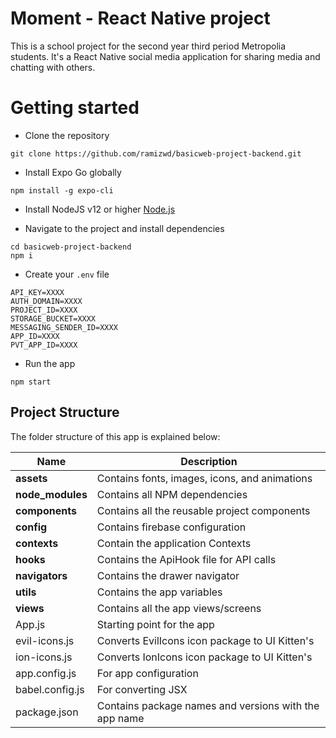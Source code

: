 
# Moment - React Native project
This is a school project for the second year third period Metropolia students. It's a React Native social media application for sharing media and chatting with others.

# Getting started
- Clone the repository
```
git clone https://github.com/ramizwd/basicweb-project-backend.git
```
- Install Expo Go globally
```
npm install -g expo-cli
```
- Install NodeJS v12 or higher
	 [Node.js](https://nodejs.org/)
	 
- Navigate to the project and install dependencies
```
cd basicweb-project-backend
npm i
```
- Create your `.env` file
```
API_KEY=XXXX
AUTH_DOMAIN=XXXX
PROJECT_ID=XXXX
STORAGE_BUCKET=XXXX
MESSAGING_SENDER_ID=XXXX
APP_ID=XXXX
PVT_APP_ID=XXXX
```
- Run the app
```
npm start
```
## Project Structure
The folder structure of this app is explained below:

| Name | Description |
| ------------------------ | --------------------------------------------------------------------------------------------- |
| **assets**          | Contains fonts, images, icons, and animations                                    |
| **node_modules**         | Contains all NPM dependencies                                                                |
| **components**             | Contains all the reusable project components                                                               |
| **config**              | Contains firebase configuration                                                   |
| **contexts**               | Contain the application Contexts  |
| **hooks**           | Contains the ApiHook file for API calls                           |
| **navigators**                | Contains the drawer navigator     
| **utils**           | Contains the app variables                           |        
| **views**           | Contains all the app views/screens                          |                                      
| App.js                   | Starting point for the app                                   |  
| evil-icons.js                  | Converts EvilIcons icon package to UI Kitten's                                  
| ion-icons.js                   | Converts IonIcons icon package to UI Kitten's
| app.config.js                   | For app configuration     
| babel.config.js                   | For converting JSX                                          
| package.json             | Contains package names and versions with the app name                                       | 
